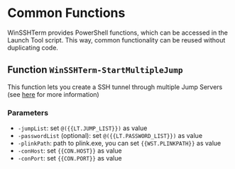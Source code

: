 # Common Functions
WinSSHTerm provides PowerShell functions, which can be accessed in the Launch Tool script. This way, common functionality can be reused without duplicating code.

## Function `WinSSHTerm-StartMultipleJump`
This function lets you create a SSH tunnel through multiple Jump Servers (see [here](https://github.com/WinSSHTerm/LaunchTools/blob/main/Multiple_Jump.md) for more information)

### Parameters
- `-jumpList`: set `@({{LT.JUMP_LIST}})` as value
- `-passwordList` (optional): set `@({{LT.PASSWORD_LIST}})` as value
- `-plinkPath`: path to plink.exe, you can set `{{WST.PLINKPATH}}` as value
- `-conHost`: set `{{CON.HOST}}` as value
- `-conPort`: set `{{CON.PORT}}` as value

